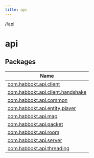 ```yaml
---
title: api
---
```

//[api](index.html)



# api



## Packages


| Name |
|---|
| [com.habbokt.api.client](api/com.habbokt.api.client/index.html) |
| [com.habbokt.api.client.handshake](api/com.habbokt.api.client.handshake/index.html) |
| [com.habbokt.api.common](api/com.habbokt.api.common/index.html) |
| [com.habbokt.api.entity.player](api/com.habbokt.api.entity.player/index.html) |
| [com.habbokt.api.map](api/com.habbokt.api.map/index.html) |
| [com.habbokt.api.packet](api/com.habbokt.api.packet/index.html) |
| [com.habbokt.api.room](api/com.habbokt.api.room/index.html) |
| [com.habbokt.api.server](api/com.habbokt.api.server/index.html) |
| [com.habbokt.api.threading](api/com.habbokt.api.threading/index.html) |

